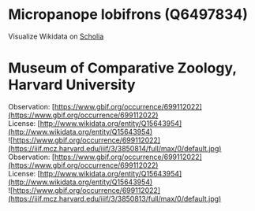 
Micropanope lobifrons (Q6497834)
================================
  
Visualize Wikidata on [Scholia](https://scholia.toolforge.org/taxon/Q6497834)
# Museum of Comparative Zoology, Harvard University
  
Observation: [https://www.gbif.org/occurrence/699112022](https://www.gbif.org/occurrence/699112022)  
License: [http://www.wikidata.org/entity/Q15643954](http://www.wikidata.org/entity/Q15643954)  
![https://www.gbif.org/occurrence/699112022](https://iiif.mcz.harvard.edu/iiif/3/3850814/full/max/0/default.jpg)  
Observation: [https://www.gbif.org/occurrence/699112022](https://www.gbif.org/occurrence/699112022)  
License: [http://www.wikidata.org/entity/Q15643954](http://www.wikidata.org/entity/Q15643954)  
![https://www.gbif.org/occurrence/699112022](https://iiif.mcz.harvard.edu/iiif/3/3850813/full/max/0/default.jpg)